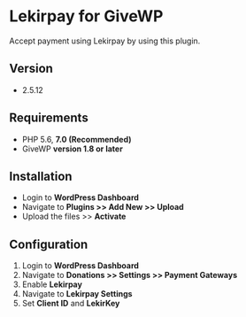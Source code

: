 # Lekirpay for GiveWP

Accept payment using Lekirpay by using this plugin.

## Version

* 2.5.12


## Requirements

* PHP 5.6, **7.0 (Recommended)**
* GiveWP **version 1.8 or later**

## Installation

* Login to **WordPress Dashboard**
* Navigate to **Plugins >> Add New >> Upload**
* Upload the files >> **Activate**

## Configuration

1. Login to **WordPress Dashboard**
2. Navigate to **Donations >> Settings >> Payment Gateways**
3. Enable **Lekirpay**
4. Navigate to **Lekirpay Settings**
5. Set **Client ID** and **LekirKey**

